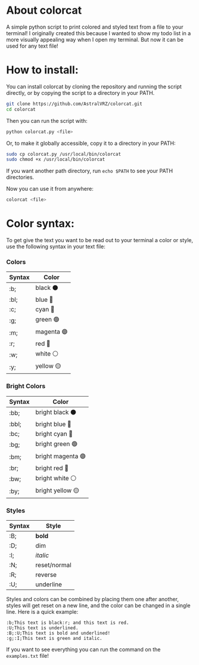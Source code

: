 # About colorcat

A simple python script to print colored and styled text from a file to your terminal!
I originally created this because I wanted to show my todo list in a more visually appealing way when I open my terminal. But now it can be used for any text file!

# How to install:
You can install colorcat by cloning the repository and running the script directly, or by copying the script to a directory in your PATH.

```bash
git clone https://github.com/AstralVRZ/colorcat.git
cd colorcat
```

Then you can run the script with:

```bash
python colorcat.py <file>
```

Or, to make it globally accessible, copy it to a directory in your PATH:

```bash
sudo cp colorcat.py /usr/local/bin/colorcat
sudo chmod +x /usr/local/bin/colorcat
```
If you want another path directory, run `echo $PATH` to see your PATH directories.

Now you can use it from anywhere:

```bash
colorcat <file>
```

# Color syntax:
To get give the text you want to be read out to your terminal a color or style, use the following syntax in your text file:

### Colors

 Syntax | Color |
| ----------- | ----------- |
| :b; | black ⚫ |
| :bl; | blue 🔵 |
| :c; | cyan 🔵 |
| :g; | green 🟢 |
| :m; | magenta 🟣 |
| :r; | red 🔴 |
| :w; | white ⚪ |
| :y; | yellow 🟡 |

### Bright Colors

 Syntax | Color |
| ----------- | ----------- |
| :bb; | bright black ⚫ |
| :bbl; | bright blue 🔵 |
| :bc; | bright cyan 🔵 |
| :bg; | bright green 🟢 |
| :bm; | bright magenta 🟣 |
| :br; | bright red 🔴 |
| :bw; | bright white ⚪ |
| :by; | bright yellow 🟡 |

### Styles

 Syntax | Style |
| ----------- | ----------- |
| :B; | **bold** |
| :D; | dim |
| :I; | *italic* |
| :N; | reset/normal |
| :R; | reverse |
| :U; | underline |

Styles and colors can be combined by placing them one after another, styles will get reset on a new line, and the color can be changed in a single line.
Here is a quick example:

```
:b;This text is black:r; and this text is red.
:U;This text is underlined.
:B;:U;This text is bold and underlined!
:g;:I;This text is green and italic.
```

If you want to see everything you can run the command on the `examples.txt` file!